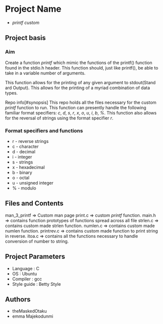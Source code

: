 # Project Name
* _printf custom_

## Project basis
### Aim 
Create a function _printf_ which mimic the functions of the printf() function found in the stdio.h  header. This function should, just like printf(), be able to take in a variable number of arguments. 

This function allows for the printing of any given argument to stdout(Stand ard Output). This allows for the printing of a myriad combination of data types.

Repo info[#synopsis] 
This repo holds all the files necessary for the custom _printf_ function to run. This function can presently handle the following familiar format specifiers: _c_, _d_, _s_, _r_, _x_, _o_, _u_, _i_, _b_, _%_. This function also allows for the reversal of strings using the format specifier _r_.

### Format specifiers and functions
* r - reverse strings
* c - character
* d - decimal
* i - integer
* s - strings
* x - hexadecimal
* b - binary
* o - octal
* u - unsigned integer
* % - modulo

## Files and Contents
man_3_printf    =>      Custom man page
print.c         =>      custom _printf_ function.
main.h          =>      contains function prototypes of functions spread across all file
strlen.c        =>      contains custom made strlen function.
numlen.c        =>      contains custom made numlen function.
printrev.c      =>      contains custom made function to print string in reverse.
itoa.c          =>      contains all the functions necessary to handle conversion of number to string.

## Project Parameters
* Language : C
* OS : Ubuntu
* Compiler : gcc
* Style guide : Betty Style

## Authors
* theMaskedOtaku
* emma Majekodunmi
